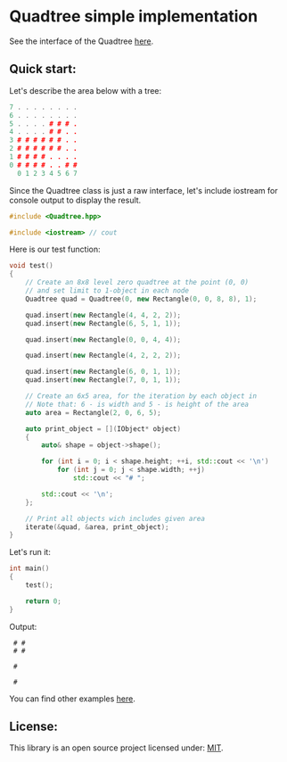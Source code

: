 # Quadtree simple implementation

See the interface of the Quadtree [here](https://github.com/Sigma-Ryden/Quadtree/blob/master/include/Quadtree.hpp).

## Quick start:

Let's describe the area below with a tree:
```C++
7 . . . . . . . .
6 . . . . . . . .
5 . . . . # # # .
4 . . . . # # . .
3 # # # # # # . .
2 # # # # # # . .
1 # # # # . . . .
0 # # # # . . # #
  0 1 2 3 4 5 6 7
```

Since the Quadtree class is just a raw interface, let's include iostream for console output to display the result.
```C++
#include <Quadtree.hpp>

#include <iostream> // cout
```

Here is our test function:
```C++
void test()
{
    // Create an 8x8 level zero quadtree at the point (0, 0)
    // and set limit to 1-object in each node
    Quadtree quad = Quadtree(0, new Rectangle(0, 0, 8, 8), 1);

    quad.insert(new Rectangle(4, 4, 2, 2));
    quad.insert(new Rectangle(6, 5, 1, 1));

    quad.insert(new Rectangle(0, 0, 4, 4));

    quad.insert(new Rectangle(4, 2, 2, 2));

    quad.insert(new Rectangle(6, 0, 1, 1));
    quad.insert(new Rectangle(7, 0, 1, 1));

    // Create an 6x5 area, for the iteration by each object in
    // Note that: 6 - is width and 5 - is height of the area
    auto area = Rectangle(2, 0, 6, 5);

    auto print_object = [](IObject* object)
    {
        auto& shape = object->shape();

        for (int i = 0; i < shape.height; ++i, std::cout << '\n')
            for (int j = 0; j < shape.width; ++j)
                std::cout << "# ";

        std::cout << '\n';
    };

    // Print all objects wich includes given area 
    iterate(&quad, &area, print_object);
}
```
Let's run it:
```C++
int main()
{
    test();

    return 0;
}
```
Output:
```console
 # #
 # #

 #

 #
```

You can find other examples [here](https://github.com/Sigma-Ryden/Quadtree/tree/master/test).

## License:
This library is an open source project licensed under: [MIT](https://opensource.org/licenses/MIT).

